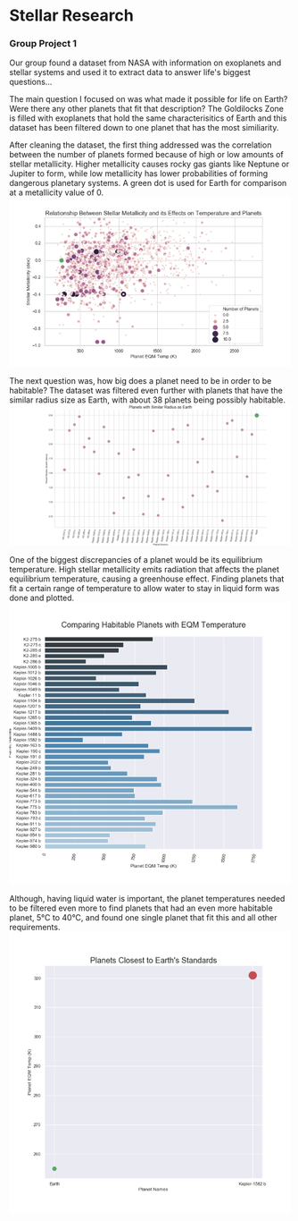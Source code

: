 # Stellar Research 
### Group Project 1

Our group found a dataset from NASA with information on exoplanets and stellar systems and used it to extract data to answer life's biggest questions...

The main question I focused on was what made it possible for life on Earth? Were there any other planets that fit that description? The Goldilocks Zone is filled with exoplanets that hold the same characterisitics of Earth and this dataset has been filtered down to one planet that has the most similiarity.

After cleaning the dataset, the first thing addressed was the correlation between the number of planets formed because of high or low amounts of stellar metallicity. Higher metallicity causes rocky gas giants like Neptune or Jupiter to form, while low metallicity has lower probabilities of forming dangerous planetary systems. A green dot is used for Earth for comparison at a metallicity value of 0.
![Number of Planets and Metallicity](https://github.com/Jonnybobba/Stellar_Research/blob/main/YMS/Data%20PNG%20files/planets_and_metallicity.png?raw=true)

The next question was, how big does a planet need to be in order to be habitable? The dataset was filtered even further with planets that have the similar radius size as Earth, with about 38 planets being possibly habitable.
![Number of Planets and Metallicity](https://github.com/Jonnybobba/Stellar_Research/blob/main/YMS/Data%20PNG%20files/same_radii.png?raw=true)

One of the biggest discrepancies of a planet would be its equilibrium temperature. High stellar metallicity emits radiation that affects the planet equilibrium temperature, causing a greenhouse effect. Finding planets that fit a certain range of temperature to allow water to stay in liquid form was done and plotted.
![Number of Planets and Metallicity](https://github.com/Jonnybobba/Stellar_Research/blob/main/YMS/Data%20PNG%20files/habitable_temps.png?raw=true)

Although, having liquid water is important, the planet temperatures needed to be filtered even more to find planets that had an even more habitable planet, 5°C to 40°C, and found one single planet that fit this and all other requirements.\
![Number of Planets and Metallicity](https://github.com/Jonnybobba/Stellar_Research/blob/main/YMS/Data%20PNG%20files/same_temp.png?raw=true)

